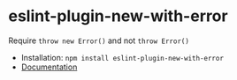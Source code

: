 # eslint-plugin-new-with-error
Require `throw new Error()` and not `throw Error()`

* Installation: `npm install eslint-plugin-new-with-error`
* [Documentation](docs/rules/new-with-error.md)

